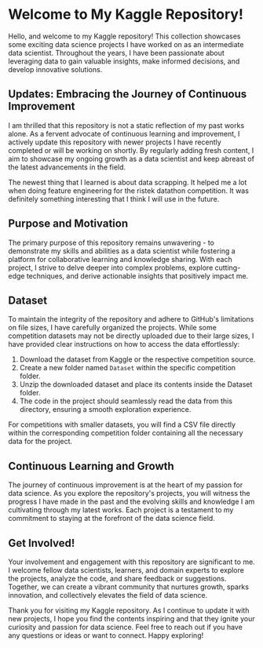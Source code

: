 # Welcome to My Kaggle Repository!

Hello, and welcome to my Kaggle repository! This collection showcases some exciting data science projects I have worked on as an intermediate data scientist. Throughout the years, I have been passionate about leveraging data to gain valuable insights, make informed decisions, and develop innovative solutions.

## Updates: Embracing the Journey of Continuous Improvement

I am thrilled that this repository is not a static reflection of my past works alone. As a fervent advocate of continuous learning and improvement, I actively update this repository with newer projects I have recently completed or will be working on shortly. By regularly adding fresh content, I aim to showcase my ongoing growth as a data scientist and keep abreast of the latest advancements in the field.

The newest thing that I learned is about data scrapping. It helped me a lot when doing feature engineering for the ristek datathon competition. It was definitely something interesting that I think I will use in the future.

## Purpose and Motivation

The primary purpose of this repository remains unwavering - to demonstrate my skills and abilities as a data scientist while fostering a platform for collaborative learning and knowledge sharing. With each project, I strive to delve deeper into complex problems, explore cutting-edge techniques, and derive actionable insights that positively impact me.

## Dataset

To maintain the integrity of the repository and adhere to GitHub's limitations on file sizes, I have carefully organized the projects. While some competition datasets may not be directly uploaded due to their large sizes, I have provided clear instructions on how to access the data effortlessly:

1. Download the dataset from Kaggle or the respective competition source.
2. Create a new folder named `Dataset` within the specific competition folder.
3. Unzip the downloaded dataset and place its contents inside the Dataset folder.
4. The code in the project should seamlessly read the data from this directory, ensuring a smooth exploration experience.

For competitions with smaller datasets, you will find a CSV file directly within the corresponding competition folder containing all the necessary data for the project.

## Continuous Learning and Growth

The journey of continuous improvement is at the heart of my passion for data science. As you explore the repository's projects, you will witness the progress I have made in the past and the evolving skills and knowledge I am cultivating through my latest works. Each project is a testament to my commitment to staying at the forefront of the data science field.

## Get Involved!

Your involvement and engagement with this repository are significant to me. I welcome fellow data scientists, learners, and domain experts to explore the projects, analyze the code, and share feedback or suggestions. Together, we can create a vibrant community that nurtures growth, sparks innovation, and collectively elevates the field of data science.

Thank you for visiting my Kaggle repository. As I continue to update it with new projects, I hope you find the contents inspiring and that they ignite your curiosity and passion for data science. Feel free to reach out if you have any questions or ideas or want to connect. Happy exploring!
